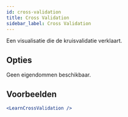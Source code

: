 ```yaml
---
id: cross-validation
title: Cross Validation
sidebar_label: Cross Validation
---
```


Een visualisatie die de kruisvalidatie verklaart.

## Opties

Geen eigendommen beschikbaar.

## Voorbeelden

```jsx live
<LearnCrossValidation />
```

